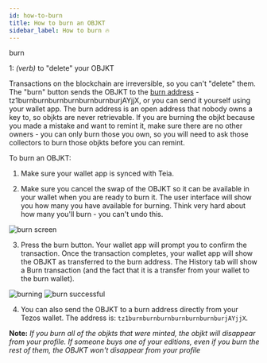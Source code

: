 ```yaml
---
id: how-to-burn
title: How to burn an OBJKT
sidebar_label: How to burn 🔥
---
```


burn

1: _(verb)_ to "delete" your OBJKT

Transactions on the blockchain are irreversible, so you can't "delete" them. The "burn" button sends the OBJKT to the [burn address](https://tzkt.io/tz1burnburnburnburnburnburnburjAYjjX/operations/) - tz1burnburnburnburnburnburnburjAYjjX, or you can send it yourself using your wallet app. The burn address is an open address that nobody owns a key to, so objkts are never retrievable.
If you are burning the objkt because you made a mistake and want to remint it, make sure there are no other owners - you can only burn those you own, so you will need to ask those collectors to burn those objkts before you can remint.

To burn an OBJKT:
1. Make sure your wallet app is synced with Teia.

2. Make sure you cancel the swap of the OBJKT so it can be available in your wallet when you are ready to burn it. The user interface will show you how many you have available for burning. Think very hard about how many you'll burn - you can't undo this. 

![burn screen](https://user-images.githubusercontent.com/6487972/227187937-600b66ec-627b-428f-8e47-cd8f1926c385.jpg)

3. Press the burn button. Your wallet app will prompt you to confirm the transaction. Once the transaction completes, your wallet app will show the OBJKT as transferred to the burn address. The History tab will show a Burn transaction (and the fact that it is a transfer from your wallet to the burn wallet).

![burning](https://user-images.githubusercontent.com/6487972/227189047-4bda94e0-352d-41c2-b8dd-fc63d730062e.jpg)
![burn successful](https://user-images.githubusercontent.com/6487972/227189074-9653b3cf-3264-4814-90b3-804abb0ce107.jpg)

4. You can also send the OBJKT to a burn address directly from your Tezos wallet. The address is: `tz1burnburnburnburnburnburnburjAYjjX`. 

**Note:** _If you burn all of the objkts that were minted, the objkt will disappear from your profile. If someone buys one of your editions, even if you burn the rest of them, the OBJKT won't disappear from your profile_
